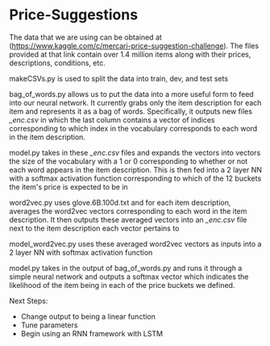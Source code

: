 # Price-Suggestions

The data that we are using can be obtained at (https://www.kaggle.com/c/mercari-price-suggestion-challenge).  The files provided at that link contain over 1.4 million items along with their prices, descriptions, conditions, etc.

makeCSVs.py is used to split the data into train, dev, and test sets

bag_of_words.py allows us to put the data into a more useful form to feed into our neural network.  It currently grabs only the item description for each item and represents it as a bag of words.  Specifically, it outputs new files *_enc.csv* in which the last column contains a vector of indices corresponding to which index in the vocabulary corresponds to each word in the item description.

model.py takes in these *_enc.csv* files and expands the vectors into vectors the size of the vocabulary with a 1 or 0 corresponding to whether or not each word appears in the item description.  This is then fed into a 2 layer NN with a softmax activation function corresponding to which of the 12 buckets the item's price is expected to be in

word2vec.py uses glove.6B.100d.txt and for each item description, averages the word2vec vectors corresponding to each word in the item description.  It then outputs these averaged vectors into an *_enc.csv* file next to the item description each vector pertains to

model_word2vec.py uses these averaged word2vec vectors as inputs into a 2 layer NN with softmax activation function

model.py takes in the output of bag_of_words.py and runs it through a simple neural network and outputs a softmax vector which indicates the likelihood of the item being in each of the price buckets we defined.

Next Steps:
- Change output to being a linear function
- Tune parameters
- Begin using an RNN framework with LSTM
